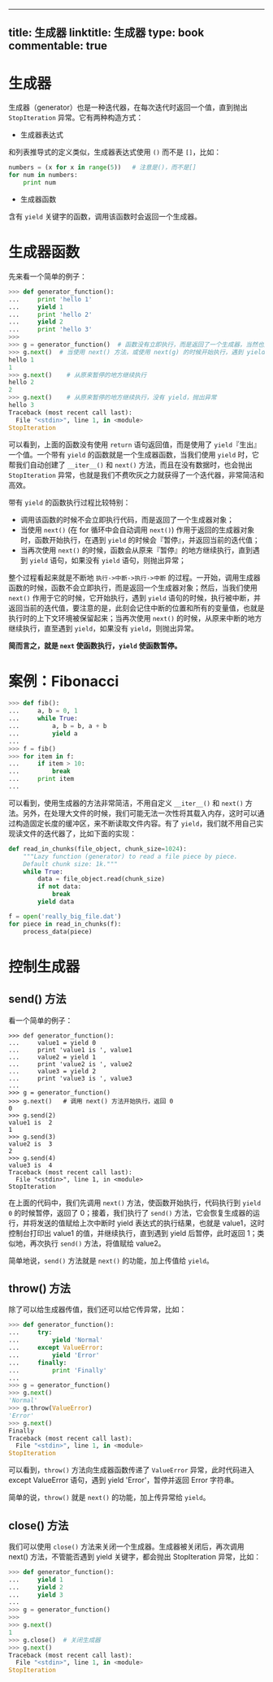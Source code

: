 
---
title: 生成器
linktitle: 生成器
type: book
commentable: true
---

# 生成器

生成器（generator）也是一种迭代器，在每次迭代时返回一个值，直到抛出 `StopIteration` 异常。它有两种构造方式：

- 生成器表达式

和列表推导式的定义类似，生成器表达式使用 `()` 而不是 `[]`，比如：

```py
numbers = (x for x in range(5))   # 注意是()，而不是[]
for num in numbers:
    print num
```

- 生成器函数

含有 `yield` 关键字的函数，调用该函数时会返回一个生成器。

# 生成器函数

先来看一个简单的例子：

```python
>>> def generator_function():
...     print 'hello 1'
...     yield 1
...     print 'hello 2'
...     yield 2
...     print 'hello 3'
>>>
>>> g = generator_function()  # 函数没有立即执行，而是返回了一个生成器，当然也是一个迭代器
>>> g.next()  # 当使用 next() 方法，或使用 next(g) 的时候开始执行，遇到 yield 暂停
hello 1
1
>>> g.next()    # 从原来暂停的地方继续执行
hello 2
2
>>> g.next()    # 从原来暂停的地方继续执行，没有 yield，抛出异常
hello 3
Traceback (most recent call last):
  File "<stdin>", line 1, in <module>
StopIteration
```

可以看到，上面的函数没有使用 `return` 语句返回值，而是使用了 `yield`『生出』一个值。一个带有 `yield` 的函数就是一个生成器函数，当我们使用 `yield` 时，它帮我们自动创建了 `__iter__()` 和 `next()` 方法，而且在没有数据时，也会抛出 `StopIteration` 异常，也就是我们不费吹灰之力就获得了一个迭代器，非常简洁和高效。

带有 `yield` 的函数执行过程比较特别：

- 调用该函数的时候不会立即执行代码，而是返回了一个生成器对象；
- 当使用 `next()` (在 for 循环中会自动调用 `next()`) 作用于返回的生成器对象时，函数开始执行，在遇到 `yield` 的时候会『暂停』，并返回当前的迭代值；
- 当再次使用 `next()` 的时候，函数会从原来『暂停』的地方继续执行，直到遇到 `yield` 语句，如果没有 `yield` 语句，则抛出异常；

整个过程看起来就是不断地 `执行->中断->执行->中断` 的过程。一开始，调用生成器函数的时候，函数不会立即执行，而是返回一个生成器对象；然后，当我们使用 `next()` 作用于它的时候，它开始执行，遇到 `yield` 语句的时候，执行被中断，并返回当前的迭代值，要注意的是，此刻会记住中断的位置和所有的变量值，也就是执行时的上下文环境被保留起来；当再次使用 `next()` 的时候，从原来中断的地方继续执行，直至遇到 `yield`，如果没有 `yield`，则抛出异常。

**简而言之，就是 `next` 使函数执行，`yield` 使函数暂停。**

# 案例：Fibonacci

```py
>>> def fib():
...     a, b = 0, 1
...     while True:
...         a, b = b, a + b
...         yield a
...
>>> f = fib()
>>> for item in f:
...     if item > 10:
...         break
...     print item
...
```

可以看到，使用生成器的方法非常简洁，不用自定义 `__iter__()` 和 `next()` 方法。另外，在处理大文件的时候，我们可能无法一次性将其载入内存，这时可以通过构造固定长度的缓冲区，来不断读取文件内容。有了 `yield`，我们就不用自己实现读文件的迭代器了，比如下面的实现：

```py
def read_in_chunks(file_object, chunk_size=1024):
    """Lazy function (generator) to read a file piece by piece.
    Default chunk size: 1k."""
    while True:
        data = file_object.read(chunk_size)
        if not data:
            break
        yield data

f = open('really_big_file.dat')
for piece in read_in_chunks(f):
    process_data(piece)
```

# 控制生成器

## send() 方法

看一个简单的例子：

```
>>> def generator_function():
...     value1 = yield 0
...     print 'value1 is ', value1
...     value2 = yield 1
...     print 'value2 is ', value2
...     value3 = yield 2
...     print 'value3 is ', value3
...
>>> g = generator_function()
>>> g.next()   # 调用 next() 方法开始执行，返回 0
0
>>> g.send(2)
value1 is  2
1
>>> g.send(3)
value2 is  3
2
>>> g.send(4)
value3 is  4
Traceback (most recent call last):
  File "<stdin>", line 1, in <module>
StopIteration
```

在上面的代码中，我们先调用 `next()` 方法，使函数开始执行，代码执行到 `yield 0` 的时候暂停，返回了 0；接着，我们执行了 `send()` 方法，它会恢复生成器的运行，并将发送的值赋给上次中断时 yield 表达式的执行结果，也就是 value1，这时控制台打印出 value1 的值，并继续执行，直到遇到 yield 后暂停，此时返回 1；类似地，再次执行 `send()` 方法，将值赋给 value2。

简单地说，`send()` 方法就是 `next()` 的功能，加上传值给 `yield`。

## throw() 方法

除了可以给生成器传值，我们还可以给它传异常，比如：

```python
>>> def generator_function():
...     try:
...         yield 'Normal'
...     except ValueError:
...         yield 'Error'
...     finally:
...         print 'Finally'
...
>>> g = generator_function()
>>> g.next()
'Normal'
>>> g.throw(ValueError)
'Error'
>>> g.next()
Finally
Traceback (most recent call last):
  File "<stdin>", line 1, in <module>
StopIteration
```

可以看到，`throw()` 方法向生成器函数传递了 `ValueError` 异常，此时代码进入 except ValueError 语句，遇到 yield 'Error'，暂停并返回 Error 字符串。

简单的说，`throw()` 就是 `next()` 的功能，加上传异常给 `yield`。

## close() 方法

我们可以使用 `close()` 方法来关闭一个生成器。生成器被关闭后，再次调用 next() 方法，不管能否遇到 yield 关键字，都会抛出 StopIteration 异常，比如：

```python
>>> def generator_function():
...     yield 1
...     yield 2
...     yield 3
...
>>> g = generator_function()
>>>
>>> g.next()
1
>>> g.close()  # 关闭生成器
>>> g.next()
Traceback (most recent call last):
  File "<stdin>", line 1, in <module>
StopIteration
```

    